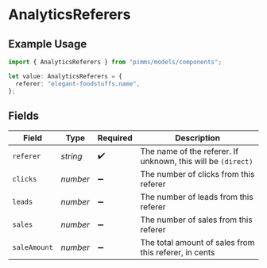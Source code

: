 # AnalyticsReferers

## Example Usage

```typescript
import { AnalyticsReferers } from "pimms/models/components";

let value: AnalyticsReferers = {
  referer: "elegant-foodstuffs.name",
};
```

## Fields

| Field                                                        | Type                                                         | Required                                                     | Description                                                  |
| ------------------------------------------------------------ | ------------------------------------------------------------ | ------------------------------------------------------------ | ------------------------------------------------------------ |
| `referer`                                                    | *string*                                                     | :heavy_check_mark:                                           | The name of the referer. If unknown, this will be `(direct)` |
| `clicks`                                                     | *number*                                                     | :heavy_minus_sign:                                           | The number of clicks from this referer                       |
| `leads`                                                      | *number*                                                     | :heavy_minus_sign:                                           | The number of leads from this referer                        |
| `sales`                                                      | *number*                                                     | :heavy_minus_sign:                                           | The number of sales from this referer                        |
| `saleAmount`                                                 | *number*                                                     | :heavy_minus_sign:                                           | The total amount of sales from this referer, in cents        |